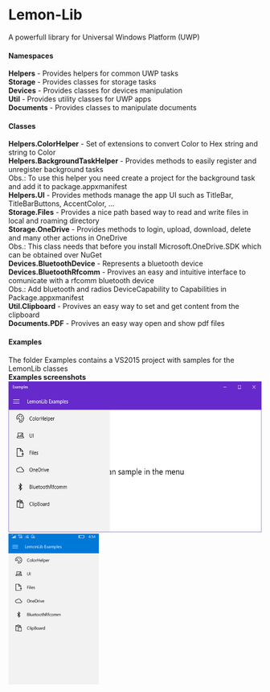# Lemon-Lib
A powerfull library for Universal Windows Platform (UWP)

<h4>Namespaces</h4>

<b>Helpers</b> - Provides helpers for common UWP tasks
<br/>
<b>Storage</b> - Provides classes for storage tasks
<br/>
<b>Devices</b> - Provides classes for devices manipulation
<br/>
<b>Util</b> - Provides utility classes for UWP apps
<br/>
<b>Documents</b> - Provides classes to manipulate documents

<h4>Classes</h4>

<b>Helpers.ColorHelper</b> - Set of extensions to convert Color to Hex string and string to Color
<br/>
<b>Helpers.BackgroundTaskHelper</b> - Provides methods to easily register and unregister background tasks
<br/>
Obs.: To use this helper you need create a project for the background task and add it to package.appxmanifest
<br/>
<b>Helpers.UI</b> - Provides methods manage the app UI such as TitleBar, TitleBarButtons, AccentColor, ...
<br/>
<b>Storage.Files</b> - Provides a nice path based way to read and write files in local and roaming directory
<br/>
<b>Storage.OneDrive</b> - Provides methods to login, upload, download, delete and many other actions in OneDrive
<br/>
Obs.: This class needs that before you install Microsoft.OneDrive.SDK which can be obtained over NuGet
<br/>
<b>Devices.BluetoothDevice</b> - Represents a bluetooth device
<br/>
<b>Devices.BluetoothRfcomm</b> - Provives an easy and intuitive interface to comunicate with a rfcomm bluetooth device
<br/>
Obs.: Add bluetooth and radios DeviceCapability to Capabilities in Package.appxmanifest
<br/>
<b>Util.Clipboard</b> - Provives an easy way to set and get content from the clipboard
<br/>
<b>Documents.PDF</b> - Provives an easy way open and show pdf files
<br/>


<h4>Examples</h4>

The folder Examples contains a VS2015 project with samples for the LemonLib classes
<br/>
<b>Examples screenshots</b>
<img src="https://github.com/AlexanderSilvaB/Lemon-Lib/raw/master/Screenshots/Desktop.png" height="300px"/>
<img src="https://github.com/AlexanderSilvaB/Lemon-Lib/raw/master/Screenshots/Mobile.png" height="300px"/>
